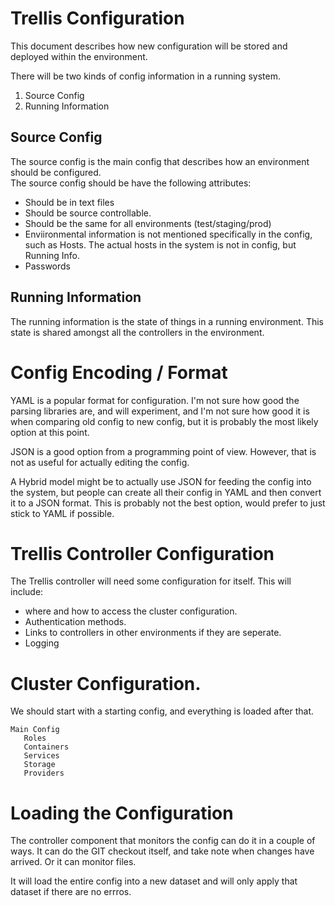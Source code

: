 # Trellis Configuration

This document describes how new configuration will be stored and deployed within the environment.

There will be two kinds of config information in a running system.  
1. Source Config
2. Running Information

## Source Config

The source config is the main config that describes how an environment should be configured.  
The source config should be have the following attributes:
* Should be in text files 
* Should be source controllable.
* Should be the same for all environments (test/staging/prod)
* Enviironmental information is not mentioned specifically in the config, such as Hosts.  The actual hosts in the system is not in config, but Running Info.
* Passwords 

## Running Information

The running information is the state of things in a running environment.  This state is shared amongst all the controllers in the environment.

# Config Encoding / Format

YAML is a popular format for configuration.  I'm not sure how good the parsing libraries are, and will experiment, and I'm not sure how good it is when comparing old config to new config, but it is probably the most likely option at this point.

JSON is a good option from a programming point of view.  However, that is not as useful for actually editing the config.

A Hybrid model might be to actually use JSON for feeding the config into the system, but people can create all their config in YAML and then convert it to a JSON format.  This is probably not the best option, would prefer to just stick to YAML if possible.



# Trellis Controller Configuration

The Trellis controller will need some configuration for itself.
This will include:
* where and how to access the cluster configuration.  
* Authentication methods.
* Links to controllers in other environments if they are seperate.
* Logging

# Cluster Configuration.

We should start with a starting config, and everything is loaded after that.

```
Main Config
   Roles
   Containers
   Services
   Storage
   Providers
```




# Loading the Configuration

The controller component that monitors the config can do it in a couple of ways.   It can do the GIT checkout itself, and take note when changes have arrived.  Or it can monitor files.

It will load the entire config into a new dataset and will only apply that dataset if there are no errros.


